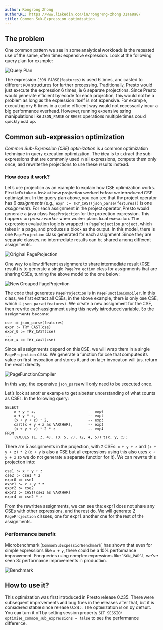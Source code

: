```yaml
---
author: Rongrong Zhong
authorURL: https://www.linkedin.com/in/rongrong-zhong-31aa8a8/
title: Common Sub-Expression optimization
---
```


## The problem

One common pattern we see in some analytical workloads is the repeated use of the same, often times expensive expression. Look at the following query plan for example:

![Query Plan](/img/blog/2021-11-22-common-sub-expression-optimization/query-plan.png)

The expression `JSON_PARSE(features)` is used 6 times, and casted to different `ROW` structures for further processing. Traditionally, Presto would just execute the expression 6 times, in 6 separate projections. Since Presto would generate efficient bytecode for each projection, this would not be a problem as long as the expression itself is not expensive. For example, executing `x+y` 6 times in a cache efficient way would not necessarily incur a big performance overhead. However, running expensive string manipulations like `JSON_PARSE` or `REGEX` operations multiple times could quickly add up.
<!--truncate-->

## Common sub-expression optimization

*Common Sub-Expression (CSE) optimization* is a common optimization technique in query execution optimization. The idea is to extract the sub-expressions that are commonly used in all expressions, compute them only once, and rewrite the projections to use these results instead.

### How does it work?

Let’s use projection as an example to explain how CSE optimization works. First let’s take a look at how projection worked before we introduced CSE optimization. In the query plan above, you can see that the project operator has 6 *assignments* (e.g., `expr := TRY_CAST(json_parse(features))` is one *assignment*). For each assignment in the project operator, Presto would generate a java class `PageProjection` for the projection expression. This happens on *presto worker* when worker plans local execution. The expression evaluation logic is wrapped in `PageProjection.project`, which takes in a page, and produces a block as the output. In this model, there is one `PageProjection` class generated for each assignment. Since they are separate classes, no intermediate results can be shared among different assignments.

![Original PageProjection](/img/blog/2021-11-22-common-sub-expression-optimization/page-projection.png)

One way to allow different assignment to share intermediate result (CSE result) is to generate a single `PageProjection` class for assignments that are sharing CSEs, turning the above model to the one below:

![New Grouped PageProjection](/img/blog/2021-11-22-common-sub-expression-optimization/new-page-projection.png)

The code that generates `PageProjection` is in `PageFunctionCompiler`. In this class, we first extract all CSEs, in the above example, there is only one CSE, which is `json_parse(features)`. We create a new assignment for the CSE, then rewrite each assignment using this newly introduced variable. So the assignments become:

```
cse := json_parse(features)
expr := TRY_CAST(cse)
expr_0 := TRY_CAST(cse)
...
expr_4 := TRY_CAST(cse)
```

Since all assignments depend on this CSE, we will wrap them in a single `PageProjection` class. We generate a function for cse that computes its value on first invocation and stores it, and on later invocation will just return the result directly.

![PageFunctionCompiler](/img/blog/2021-11-22-common-sub-expression-optimization/page-function-compiler.png)

In this way, the expensive `json_parse` will only need to be executed once.

Let’s look at another example to get a better understanding of what counts as CSEs. In the following query:

```
SELECT
    x + y + z,                        -- exp0
    x + y * z,                        -- exp1
    (x + y + z) * 2,                  -- exp2
    cast(x + y + z as VARCHAR),       -- exp3
    (x + y + z) * 2 * z               -- exp4
FROM 
    (VALUES (1, 2, 4), (3, 5, 7), (2, 4, 5)) t(x, y, z);
```

There are 5 assignments in the projection, with 2 CSEs: `x + y + z` and `(x + y + z) * 2` (`x + y` is also a CSE but all expressions using this also uses `x + y + z` so we do not generate a separate function for it). We can rewrite this projection into:

```
cse1 := x + y + z
cse2 := cse1 * 2
expr0 := cse1
expr1 := x + y * z
expr2 := cse2
expr3 := CAST(cse1 as VARCHAR)
expr4 := cse2 * z
```

From the rewritten assignments, we can see that expr1 does not share any CSEs with other expressions, and the rest do. We will generate 2 `PageProjection` classes, one for expr1, another one for the rest of the assignments.

### Performance benefit

Microbenchmark (`CommonSubExpessionBenchmark`) has shown that even for simple expressions like `x + y`, there could be a 10% performance improvement. For queries using complex expressions like `JSON_PARSE`, we’ve seen 3x performance improvements in production.

![Benchmark](/img/blog/2021-11-22-common-sub-expression-optimization/benchmark.png)

## How to use it?

This optimization was first introduced in Presto release 0.235. There were subsequent improvements and bug fixes in the releases after that, but it is considered stable since release 0.245. The optimization is on by default. You can turn it off by setting session property `SET SESSION optimize_common_sub_expressions = false` to see the performance difference.
